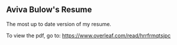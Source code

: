 ## Aviva Bulow's Resume
The most up to date version of my resume.

To view the pdf, go to: https://www.overleaf.com/read/hrrfrmqtsjpc
